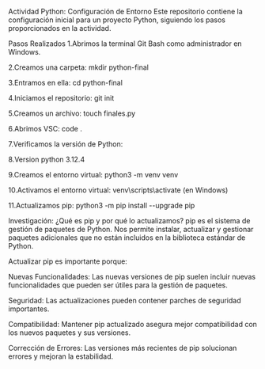 Actividad Python: Configuración de Entorno
Este repositorio contiene la configuración inicial para un proyecto Python, siguiendo los pasos proporcionados en la actividad.

Pasos Realizados
1.Abrimos la terminal Git Bash como administrador en Windows.

2.Creamos una carpeta: mkdir python-final

3.Entramos en ella: cd python-final

4.Iniciamos el repositorio: git init

5.Creamos un archivo: touch finales.py

6.Abrimos VSC: code .

7.Verificamos la versión de Python:

8.Version python 3.12.4

9.Creamos el entorno virtual: python3 -m venv venv

10.Activamos el entorno virtual: venv\scripts\activate (en Windows)

11.Actualizamos pip: python3 -m pip install --upgrade pip

Investigación: ¿Qué es pip y por qué lo actualizamos?
pip es el sistema de gestión de paquetes de Python. Nos permite instalar, actualizar y gestionar paquetes adicionales que no están incluidos en la biblioteca estándar de Python.

Actualizar pip es importante porque:

Nuevas Funcionalidades: Las nuevas versiones de pip suelen incluir nuevas funcionalidades que pueden ser útiles para la gestión de paquetes.

Seguridad: Las actualizaciones pueden contener parches de seguridad importantes.

Compatibilidad: Mantener pip actualizado asegura mejor compatibilidad con los nuevos paquetes y sus versiones.

Corrección de Errores: Las versiones más recientes de pip solucionan errores y mejoran la estabilidad.
